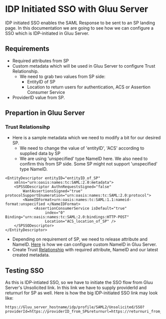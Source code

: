 # IDP Initiated SSO with Gluu Server
IDP initiated SSO enables the SAML Response to be sent to an SP landing page. In this documentation we are going to see how we can configure a SSO which is IDP-initiated in Gluu Server. 

## Requirements

 - Required attributes from SP
 - Custom metadata which will be used in Gluu Server to configure Trust Relationship. 
   - We need to grab two values from SP side: 
      - EntityID of SP
      - Location to return users for authentication, ACS or Assertion Consumer Service
 - ProviderID value from SP. 

## Prepartion in Gluu Server

### Trust Relationsihp

 - Here is a sample metadata which we need to modify a bit for our desired SP. 
    - We need to change the value of 'entityID', 'ACS' according to supplied data by SP
    - We are using 'unspecified' type NameID here. We also need to confirm this from SP side. Some SP might not support 'unspecified' type NameID. 
```
<EntityDescriptor entityID="entityID_of_SP"
    xmlns="urn:oasis:names:tc:SAML:2.0:metadata">
    <SPSSODescriptor AuthnRequestsSigned="false"
        WantAssertionsSigned="true" protocolSupportEnumeration="urn:oasis:names:tc:SAML:2.0:protocol">
        <NameIDFormat>urn:oasis:names:tc:SAML:1.1:nameid-format:unspecified </NameIDFormat>
             <AssertionConsumerService isDefault="true"
                  index="0" Binding="urn:oasis:names:tc:SAML:2.0:bindings:HTTP-POST"
                  Location="ACS_location_of_SP" />
    </SPSSODescriptor>
</EntityDescriptor>
```
 - Depending on requirement of SP, we need to release attribute and NameID. [Here](https://gluu.org/docs/customize/attributes/#custom-nameid) is how we can configure custom NameID in Gluu Server. 
 - Create Trust [Relationship](https://gluu.org/docs/integrate/outbound-saml/#how-to-create-trust-relationship) with required attribute, NameID and our latest created metadata. 

## Testing SSO

As this is IDP-intiated SSO, so we have to initiate the SSO flow from Gluu Server's Unsolicited link. In this link we have to supply providerId and returnurl for SP as well. Here is how the big IDP-initiated SSO link may look like: 
```
https://Gluu_server_hostname/idp/profile/SAML2/Unsolicited/SSO?providerId=https://providerID_from_SP&returnurl=https://returnuri_from_sp
```
